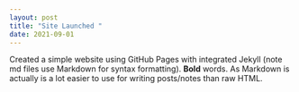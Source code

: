 ```yaml
---
layout: post
title: "Site Launched "
date: 2021-09-01
---
```



Created a simple website using GitHub Pages
with integrated Jekyll (note md files use
Markdown for syntax formatting).  **Bold**
words.  As Markdown is actually is a lot easier
to use for writing posts/notes than raw HTML.
